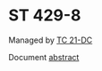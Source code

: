 # ST 429-8

Managed by [TC 21-DC](https://kws.smpte.org/higherlogic/ws/groups/db60330e-84de-4faf-a59d-f8a29e10ce07)

Document [abstract](https://ieeexplore.ieee.org/search/searchresult.jsp?newsearch=true&queryText=st429-8)
